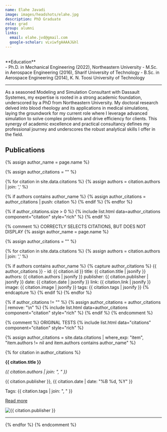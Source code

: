 ```yaml
---
name: Elahe Javadi
image: images/headshots/elahe.jpg
description: PhD Graduate
role: grad
group: alumni
links:
  email: elahe.jvd@gmail.com
  google-scholar: vLviwfgAAAAJ&hl
---
```


<br>
**Education**
<br>
- Ph.D. in Mechanical Engineering (2022), Northeastern University
- M.Sc. in Aerospace Engineering (2016), Sharif University of Technology
- B.Sc. in Aerospace Engineering (2014), K. N. Toosi University of Technology
<br>
<hr>

As a seasoned Modeling and Simulation Consultant with Dassault Systemes, my expertise is rooted in a strong academic foundation, underscored by a PhD from Northeastern University. My doctoral research delved into blood rheology and its applications in medical simulations, laying the groundwork for my current role where I leverage advanced simulation to solve complex problems and drive efficiency for clients. This synergy of academic excellence and practical consultancy defines my professional journey and underscores the robust analytical skills I offer in the field.

## Publications

{% assign author_name = page.name %}

{% assign author_citations = "" %}

{% for citation in site.data.citations %}
  {% assign authors = citation.authors | join: ',' %}
  
  {% if authors contains author_name %}
    {% assign author_citations = author_citations | push: citation %}
  {% endif %}
{% endfor %}

{% if author_citations.size > 0 %}
  {% include list.html data=author_citations component="citation" style="rich" %}
{% endif %}

{% comment %}
CORRECTLY SELECTS CITATIONS, BUT DOES NOT DISPLAY
{% assign author_name = page.name %}

{% assign author_citations = "" %}

{% for citation in site.data.citations %}
  {% assign authors = citation.authors | join: ',' %}
  
  {% if authors contains author_name %}
    {% capture author_citations %}
      {{ author_citations }}
      - id: {{ citation.id }}
        title: {{ citation.title | jsonify }}
        authors: {{ citation.authors | jsonify }}
        publisher: {{ citation.publisher | jsonify }}
        date: {{ citation.date | jsonify }}
        link: {{ citation.link | jsonify }}
        image: {{ citation.image | jsonify }}
        tags: {{ citation.tags | jsonify }}
    {% endcapture %}
  {% endif %}
{% endfor %}

{% if author_citations != "" %}
  {% assign author_citations = author_citations | remove: "\n" %}
    {% include list.html data=author_citations component="citation" style="rich" %}
{% endif %}
{% endcomment %}


{% comment %}
ORIGINAL TESTS
{% include list.html data="citations" component="citation" style="rich" %}

{% assign author_citations = site.data.citations | where_exp: "item", "item.authors != nil and item.authors contains author_name" %}

{% for citation in author_citations %}
  <p><strong>{{ citation.title }}</strong></p>
  <p><em>{{ citation.authors | join: ", " }}</em></p>
  <p>{{ citation.publisher }}, {{ citation.date | date: "%B %d, %Y" }}</p>
  <p>Tags: {{ citation.tags | join: ", " }}</p>
  <p><a href="{{ citation.link }}" target="_blank">Read more</a></p>
  <img src="{{ citation.image }}" alt="{{ citation.publisher }}" style="max-width: 200px; max-height: 200px;">
  <hr>
{% endfor %}
{% endcomment %}